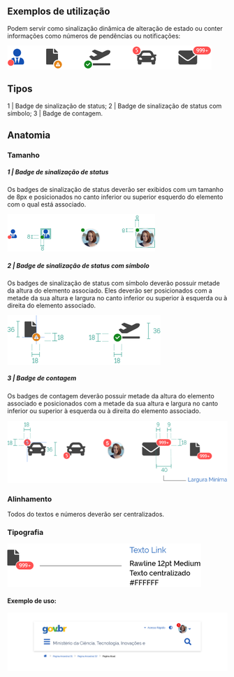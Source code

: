## Exemplos de utilização

Podem servir como sinalização dinâmica de alteração de estado ou conter informações como números de pendências ou notificações:

![Badge Exemplos de Utilização](imagens/badge_exemplos.png)

## Tipos

1 | Badge de sinalização de status;
2 | Badge de sinalização de status com símbolo;
3 | Badge de contagem.

## Anatomia

### Tamanho

##### 1 | Badge de sinalização de status

Os badges de sinalização de status deverão ser exibidos com um tamanho de 8px e posicionados no canto inferior ou superior esquerdo do elemento com o qual está associado.

![Badge de sinalização de status](imagens/badge_sinalizacao_status_anatomia.png)

##### 2 | Badge de sinalização de status com símbolo

Os badges de sinalização de status com símbolo deverão possuir metade da altura do elemento associado. Eles deverão ser posicionados com a metade da sua altura e largura no canto inferior ou superior à esquerda ou à direita do elemento associado.

![Badge de sinalização de status com símbolo](imagens/badge_sinalizacao_status_simbolo_anatomia.png)

##### 3 | Badge de contagem

Os badges de contagem deverão possuir metade da altura do elemento associado e posicionados com a metade da sua altura e largura no canto inferior ou superior à esquerda ou à direita do elemento associado.

![Badge de contagem](imagens/badge_contagem_anatomia.png)

### Alinhamento

Todos do textos e números deverão ser centralizados.

### Tipografia

![Badge de contagem](imagens/badge_tipografia.png)

#### Exemplo de uso:

![Badge Exemplo de uso](imagens/badge_exemplos_uso.png)

